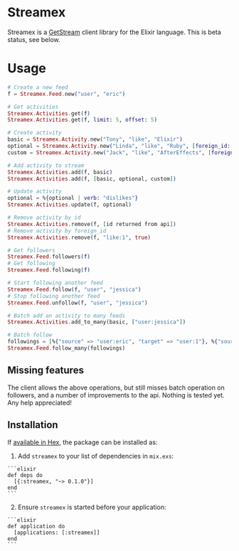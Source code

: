# Streamex

Streamex is a [GetStream](https://getstream.io) client library for the Elixir language.
This is beta status, see below.

# Usage

  ```elixir
  # Create a new feed
  f = Streamex.Feed.new("user", "eric")

  # Get activities
  Streamex.Activities.get(f)
  Streamex.Activities.get(f, limit: 5, offset: 5)

  # Create activity
  basic = Streamex.Activity.new("Tony", "like", "Elixir")
  optional = Streamex.Activity.new("Linda", "like", "Ruby", [foreign_id: "like:1"])
  custom = Streamex.Activity.new("Jack", "like", "AfterEffects", [foreign_id: "like:1"], %{"age" => 23})

  # Add activity to stream
  Streamex.Activities.add(f, basic)
  Streamex.Activities.add(f, [basic, optional, custom])

  # Update activity
  optional = %{optional | verb: "dislikes"}
  Streamex.Activities.update(f, optional)

  # Remove activity by id
  Streamex.Activities.remove(f, [id returned from api])
  # Remove activity by foreign_id
  Streamex.Activities.remove(f, "like:1", true)

  # Get followers
  Streamex.Feed.followers(f)
  # Get following
  Streamex.Feed.following(f)

  # Start following another feed
  Streamex.Feed.follow(f, "user", "jessica")
  # Stop following another feed
  Streamex.Feed.unfollow(f, "user", "jessica")

  # Batch add an activity to many feeds
  Streamex.Activities.add_to_many(basic, ["user:jessica"])

  # Batch follow
  followings = [%{"source" => "user:eric", "target" => "user:1"}, %{"source" => "user:eric", "target" => "user:9"}]
  Streamex.Feed.follow_many(followings)
  ```

## Missing features
The client allows the above operations, but still misses batch operation on followers, and a number of improvements to the api. Nothing is tested yet. Any help appreciated!

## Installation

If [available in Hex](https://hex.pm/docs/publish), the package can be installed as:

  1. Add `streamex` to your list of dependencies in `mix.exs`:

    ```elixir
    def deps do
      [{:streamex, "~> 0.1.0"}]
    end
    ```

  2. Ensure `streamex` is started before your application:

    ```elixir
    def application do
      [applications: [:streamex]]
    end
    ```

